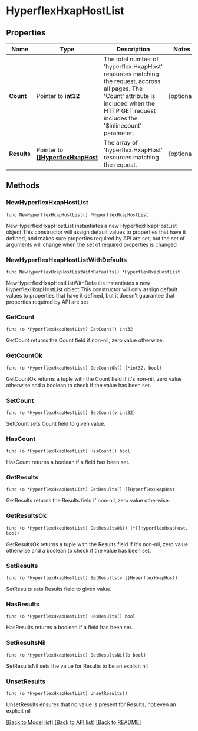 # HyperflexHxapHostList

## Properties

Name | Type | Description | Notes
------------ | ------------- | ------------- | -------------
**Count** | Pointer to **int32** | The total number of &#39;hyperflex.HxapHost&#39; resources matching the request, accross all pages. The &#39;Count&#39; attribute is included when the HTTP GET request includes the &#39;$inlinecount&#39; parameter. | [optional] 
**Results** | Pointer to [**[]HyperflexHxapHost**](HyperflexHxapHost.md) | The array of &#39;hyperflex.HxapHost&#39; resources matching the request. | [optional] 

## Methods

### NewHyperflexHxapHostList

`func NewHyperflexHxapHostList() *HyperflexHxapHostList`

NewHyperflexHxapHostList instantiates a new HyperflexHxapHostList object
This constructor will assign default values to properties that have it defined,
and makes sure properties required by API are set, but the set of arguments
will change when the set of required properties is changed

### NewHyperflexHxapHostListWithDefaults

`func NewHyperflexHxapHostListWithDefaults() *HyperflexHxapHostList`

NewHyperflexHxapHostListWithDefaults instantiates a new HyperflexHxapHostList object
This constructor will only assign default values to properties that have it defined,
but it doesn't guarantee that properties required by API are set

### GetCount

`func (o *HyperflexHxapHostList) GetCount() int32`

GetCount returns the Count field if non-nil, zero value otherwise.

### GetCountOk

`func (o *HyperflexHxapHostList) GetCountOk() (*int32, bool)`

GetCountOk returns a tuple with the Count field if it's non-nil, zero value otherwise
and a boolean to check if the value has been set.

### SetCount

`func (o *HyperflexHxapHostList) SetCount(v int32)`

SetCount sets Count field to given value.

### HasCount

`func (o *HyperflexHxapHostList) HasCount() bool`

HasCount returns a boolean if a field has been set.

### GetResults

`func (o *HyperflexHxapHostList) GetResults() []HyperflexHxapHost`

GetResults returns the Results field if non-nil, zero value otherwise.

### GetResultsOk

`func (o *HyperflexHxapHostList) GetResultsOk() (*[]HyperflexHxapHost, bool)`

GetResultsOk returns a tuple with the Results field if it's non-nil, zero value otherwise
and a boolean to check if the value has been set.

### SetResults

`func (o *HyperflexHxapHostList) SetResults(v []HyperflexHxapHost)`

SetResults sets Results field to given value.

### HasResults

`func (o *HyperflexHxapHostList) HasResults() bool`

HasResults returns a boolean if a field has been set.

### SetResultsNil

`func (o *HyperflexHxapHostList) SetResultsNil(b bool)`

 SetResultsNil sets the value for Results to be an explicit nil

### UnsetResults
`func (o *HyperflexHxapHostList) UnsetResults()`

UnsetResults ensures that no value is present for Results, not even an explicit nil

[[Back to Model list]](../README.md#documentation-for-models) [[Back to API list]](../README.md#documentation-for-api-endpoints) [[Back to README]](../README.md)


